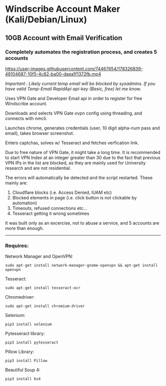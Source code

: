 # Windscribe Account Maker (Kali/Debian/Linux) #

## 10GB Account with Email Verification ##

### Completely automates the registration process, and creates 5 accounts ###

https://user-images.githubusercontent.com/74467654/178326839-48104687-10f5-4c82-ba00-daea1f1372fb.mp4

*Important : Likely current temp email will be blocked by sysadmins. If you have valid Temp-Email RapidApi api-key (Basic, free) let me know.*

Uses VPN Gate and Developer Email api in order to register for free Windscribe account. 

Downloads and selects VPN Gate ovpn config using threading, and connects with nmcli.

Launches chrome, generates credentials (user, 10 digit alpha-num pass and email), takes browser screenshot.

Enters captchas, solves w/ Tesseract and fetches verfication link.

Due to free nature of VPN Gate, it might take a long time. It is recommended to start VPN Index at an integer greater than 30 due to the fact that previous VPN IPs in the list are blocked, as they are mainly used for University research and are not residential.

The errors will automatically be detected and the script restarted. These mainly are:

1) Cloudflare blocks (i.e. Access Denied, IUAM etc)
2) Blocked elements in page (i.e. click button is not clickable by automation)
3) Timeouts, refused connections etc...
4) Tesseract getting it wrong sometimes

It was built only as an excercise, not to abuse a service, and 5 accounts are more than enough.

---------------------------------------------------------------

### Requires: ##

Network Manager and OpenVPN:

```sudo apt-get install network-manager-gnome-openvpn && apt-get install openvpn```

Tesseract:

```sudo apt-get install tesseract-ocr```

Chromedriver:

```sudo apt-get install chromium-driver```

Selenium:

```pip3 install selenium```

Pytesseract library:

```pip3 install pytesseract```

Pillow Library:

```pip3 install Pillow```

Beautiful Soup 4:

```pip3 install bs4```
